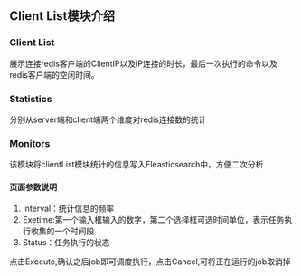 ## Client List模块介绍

### Client List
   展示连接redis客户端的ClientIP以及IP连接的时长，最后一次执行的命令以及redis客户端的空闲时间。

### Statistics
   分别从server端和client端两个维度对redis连接数的统计

### Monitors
   该模块将clientList模块统计的信息写入Eleasticsearch中，方便二次分析

#### 页面参数说明
1.  Interval：统计信息的频率
2.  Exetime:第一个输入框输入的数字，第二个选择框可选时间单位，表示任务执行收集的一个时间段
3.  Status：任务执行的状态

点击Execute,确认之后job即可调度执行，点击Cancel,可将正在运行的job取消掉

